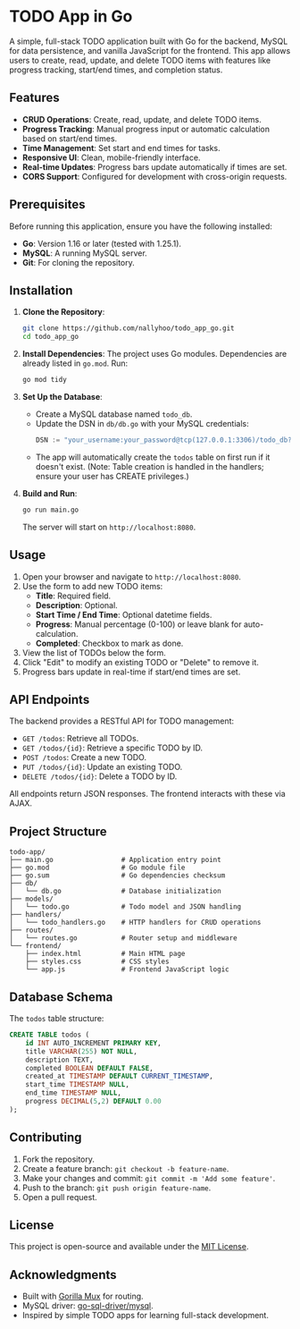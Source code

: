 # TODO App in Go

A simple, full-stack TODO application built with Go for the backend, MySQL for data persistence, and vanilla JavaScript for the frontend. This app allows users to create, read, update, and delete TODO items with features like progress tracking, start/end times, and completion status.

## Features

- **CRUD Operations**: Create, read, update, and delete TODO items.
- **Progress Tracking**: Manual progress input or automatic calculation based on start/end times.
- **Time Management**: Set start and end times for tasks.
- **Responsive UI**: Clean, mobile-friendly interface.
- **Real-time Updates**: Progress bars update automatically if times are set.
- **CORS Support**: Configured for development with cross-origin requests.

## Prerequisites

Before running this application, ensure you have the following installed:

- **Go**: Version 1.16 or later (tested with 1.25.1).
- **MySQL**: A running MySQL server.
- **Git**: For cloning the repository.

## Installation

1. **Clone the Repository**:
   ```bash
   git clone https://github.com/nallyhoo/todo_app_go.git
   cd todo_app_go
   ```

2. **Install Dependencies**:
   The project uses Go modules. Dependencies are already listed in `go.mod`. Run:
   ```bash
   go mod tidy
   ```

3. **Set Up the Database**:
   - Create a MySQL database named `todo_db`.
   - Update the DSN in `db/db.go` with your MySQL credentials:
     ```go
     DSN := "your_username:your_password@tcp(127.0.0.1:3306)/todo_db?parseTime=true"
     ```
   - The app will automatically create the `todos` table on first run if it doesn't exist. (Note: Table creation is handled in the handlers; ensure your user has CREATE privileges.)

4. **Build and Run**:
   ```bash
   go run main.go
   ```
   The server will start on `http://localhost:8080`.

## Usage

1. Open your browser and navigate to `http://localhost:8080`.
2. Use the form to add new TODO items:
   - **Title**: Required field.
   - **Description**: Optional.
   - **Start Time / End Time**: Optional datetime fields.
   - **Progress**: Manual percentage (0-100) or leave blank for auto-calculation.
   - **Completed**: Checkbox to mark as done.
3. View the list of TODOs below the form.
4. Click "Edit" to modify an existing TODO or "Delete" to remove it.
5. Progress bars update in real-time if start/end times are set.

## API Endpoints

The backend provides a RESTful API for TODO management:

- `GET /todos`: Retrieve all TODOs.
- `GET /todos/{id}`: Retrieve a specific TODO by ID.
- `POST /todos`: Create a new TODO.
- `PUT /todos/{id}`: Update an existing TODO.
- `DELETE /todos/{id}`: Delete a TODO by ID.

All endpoints return JSON responses. The frontend interacts with these via AJAX.

## Project Structure

```
todo-app/
├── main.go                 # Application entry point
├── go.mod                  # Go module file
├── go.sum                  # Go dependencies checksum
├── db/
│   └── db.go               # Database initialization
├── models/
│   └── todo.go             # Todo model and JSON handling
├── handlers/
│   └── todo_handlers.go    # HTTP handlers for CRUD operations
├── routes/
│   └── routes.go           # Router setup and middleware
└── frontend/
    ├── index.html          # Main HTML page
    ├── styles.css          # CSS styles
    └── app.js              # Frontend JavaScript logic
```

## Database Schema

The `todos` table structure:

```sql
CREATE TABLE todos (
    id INT AUTO_INCREMENT PRIMARY KEY,
    title VARCHAR(255) NOT NULL,
    description TEXT,
    completed BOOLEAN DEFAULT FALSE,
    created_at TIMESTAMP DEFAULT CURRENT_TIMESTAMP,
    start_time TIMESTAMP NULL,
    end_time TIMESTAMP NULL,
    progress DECIMAL(5,2) DEFAULT 0.00
);
```

## Contributing

1. Fork the repository.
2. Create a feature branch: `git checkout -b feature-name`.
3. Make your changes and commit: `git commit -m 'Add some feature'`.
4. Push to the branch: `git push origin feature-name`.
5. Open a pull request.

## License

This project is open-source and available under the [MIT License](LICENSE).

## Acknowledgments

- Built with [Gorilla Mux](https://github.com/gorilla/mux) for routing.
- MySQL driver: [go-sql-driver/mysql](https://github.com/go-sql-driver/mysql).
- Inspired by simple TODO apps for learning full-stack development.

